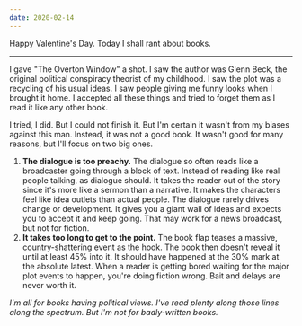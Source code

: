 ```yaml
---
date: 2020-02-14
---
```


Happy Valentine's Day. Today I shall rant about books.

---

I gave "The Overton Window" a shot. I saw the author was Glenn Beck, the original political conspiracy theorist of my childhood. I saw the plot was a recycling of his usual ideas. I saw people giving me funny looks when I brought it home. I accepted all these things and tried to forget them as I read it like any other book.

I tried, I did. But I could not finish it. But I'm certain it wasn't from my biases against this man. Instead, it was not a good book. It wasn't good for many reasons, but I'll focus on two big ones.

1. **The dialogue is too preachy.** The dialogue so often reads like a broadcaster going through a block of text. Instead of reading like real people talking, as dialogue should. It takes the reader out of the story since it's more like a sermon than a narrative. It makes the characters feel like idea outlets than actual people. The dialogue rarely drives change or development. It gives you a giant wall of ideas and expects you to accept it and keep going. That may work for a news broadcast, but not for fiction.
2. **It takes too long to get to the point.** The book flap teases a massive, country-shattering event as the hook. The book then doesn't reveal it until at least 45% into it. It should have happened at the 30% mark at the absolute latest. When a reader is getting bored waiting for the major plot events to happen, you're doing fiction wrong. Bait and delays are never worth it.

_I'm all for books having political views. I've read plenty along those lines along the spectrum. But I'm not for badly-written books._
